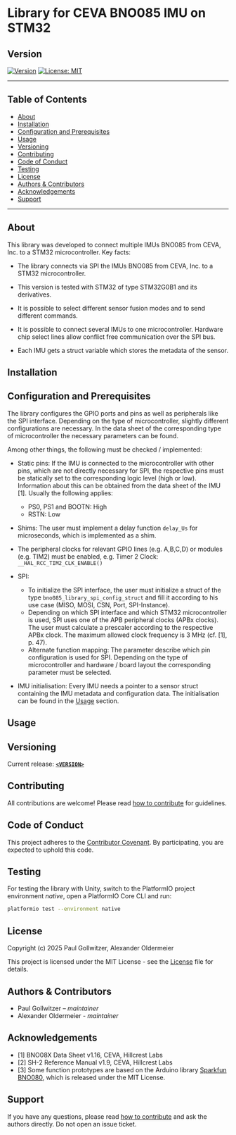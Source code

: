 # Library for CEVA BNO085 IMU on STM32

## Version

[![Version](https://img.shields.io/badge/version-<VERSION>-blue)](https://github.com/formove-ai/STM32_BNO085/releases)
[![License: MIT](https://img.shields.io/badge/License-MIT-yellow.svg)](LICENSE)

---

## Table of Contents

- [About](#about)
- [Installation](#installation)
- [Configuration and Prerequisites](#configuration-and-prerequisites)
- [Usage](#usage)
- [Versioning](#versioning)
- [Contributing](#contributing)
- [Code of Conduct](#code-of-conduct)
- [Testing](#testing)
- [License](#license)
- [Authors & Contributors](#authors--contributors)
- [Acknowledgements](#acknowledgements)
- [Support](#support)

---

## About

This library was developed to connect multiple IMUs BNO085 from CEVA, Inc. to a STM32
microcontroller.
Key facts:

- The library connects via SPI the IMUs BNO085 from CEVA, Inc. to a STM32 microcontroller.

- This version is tested with STM32 of type STM32G0B1 and its derivatives.

- It is possible to select different sensor fusion modes and to send different commands.

- It is possible to connect several IMUs to one microcontroller. Hardware chip select
lines allow conflict free communication over the SPI bus.

- Each IMU gets a struct variable which stores the metadata of the sensor.

## Installation

## Configuration and Prerequisites

The library configures the GPIO ports and pins as well as peripherals like the
SPI interface. Depending on the type of microcontroller, slightly different
configurations are necessary. In the data sheet of the corresponding type of
microcontroller the necessary parameters can be found.

Among other things, the following must be checked / implemented:

- Static pins: If the IMU is connected to the microcontroller with other pins,
which are not directly necessary for SPI, the respective pins must be statically set to
the corresponding logic level (high or low). Information about this can be obtained
from the data sheet of the IMU [1]. Usually the following applies:
  - PS0, PS1 and BOOTN: High
  - RSTN: Low
- Shims: The user must implement a delay function `delay_Us` for microseconds, which is
  implemented as a shim.
- The peripheral clocks for relevant GPIO lines (e.g. A,B,C,D) or modules (e.g. TIM2)
must be enabled, e.g. Timer 2 Clock: `__HAL_RCC_TIM2_CLK_ENABLE()`

- SPI:
  - To initialize the SPI interface, the user must initialize a struct of the type
    `bno085_library_spi_config_struct` and fill it according to his use case
    (MISO, MOSI, CSN, Port, SPI-Instance).
  - Depending on which SPI interface and which STM32 microcontroller is used, SPI uses
    one of the APB peripheral clocks (APBx clocks). The user must calculate a prescaler
    according to the respective APBx clock. The maximum allowed clock frequency is 3 MHz
    (cf. [1], p. 47).
  - Alternate function mapping: The parameter describe which pin configuration is used
    for SPI. Depending on the type of microcontroller and hardware / board layout the
    corresponding parameter must be selected.
- IMU initialisation: Every IMU needs a pointer to a sensor struct containing the IMU
metadata and configuration data. The initialisation can be found in the [Usage](#usage)
section.

## Usage

## Versioning

Current release: **[`<VERSION>`](https://github.com/formove-ai/STM32_BNO085/releases/tag/<VERSION>)**

## Contributing

All contributions are welcome! Please read [how to contribute](CONTRIBUTING.md)
for guidelines.

## Code of Conduct

This project adheres to the [Contributor Covenant](CODE_OF_CONDUCT.md).
By participating, you are expected to uphold this code.

## Testing

For testing the library with Unity, switch to the PlatformIO project environment
*native*, open a PlatformIO Core CLI and run:

```bash
platformio test --environment native
```

## License

Copyright (c) 2025 Paul Gollwitzer, Alexander Oldermeier

This project is licensed under the MIT License - see the [License](LICENSE.md) file for details.

## Authors & Contributors

- Paul Gollwitzer – *maintainer*
- Alexander Oldermeier - *maintainer*

## Acknowledgements

- [1] BNO08X Data Sheet v1.16, CEVA, Hillcrest Labs
- [2] SH-2 Reference Manual v1.9, CEVA, Hillcrest Labs
- [3] Some function prototypes are based on the Arduino library
[Sparkfun BNO080](https://github.com/sparkfun/SparkFun_BNO080_Arduino_Library),
which is released under the MIT License.

## Support

If you have any questions, please read [how to contribute](CONTRIBUTING.md) and
ask the authors directly. Do not open an issue ticket.

